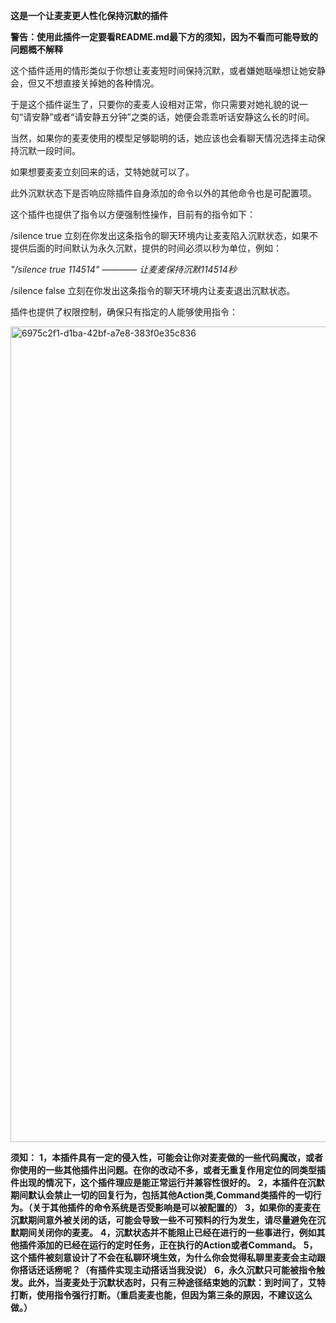 **这是一个让麦麦更人性化保持沉默的插件**

**警告：使用此插件一定要看README.md最下方的须知，因为不看而可能导致的问题概不解释**

这个插件适用的情形类似于你想让麦麦短时间保持沉默，或者嫌她聒噪想让她安静会，但又不想直接关掉她的各种情况。

于是这个插件诞生了，只要你的麦麦人设相对正常，你只需要对她礼貌的说一句“请安静”或者“请安静五分钟”之类的话，她便会乖乖听话安静这么长的时间。

当然，如果你的麦麦使用的模型足够聪明的话，她应该也会看聊天情况选择主动保持沉默一段时间。

如果想要麦麦立刻回来的话，艾特她就可以了。

此外沉默状态下是否响应除插件自身添加的命令以外的其他命令也是可配置项。

这个插件也提供了指令以方便强制性操作，目前有的指令如下：

/silence true <times> 立刻在你发出这条指令的聊天环境内让麦麦陷入沉默状态，如果不提供后面的时间默认为永久沉默，提供的时间必须以秒为单位，例如：

*"/silence true 114514" ———— 让麦麦保持沉默114514秒*

/silence false 立刻在你发出这条指令的聊天环境内让麦麦退出沉默状态。

插件也提供了权限控制，确保只有指定的人能够使用指令：

<img width="1716" height="1305" alt="6975c2f1-d1ba-42bf-a7e8-383f0e35c836" src="https://github.com/user-attachments/assets/9bc70ef8-a7f3-4a31-89e4-f193c41a822a" />

**须知：**
**1，本插件具有一定的侵入性，可能会让你对麦麦做的一些代码魔改，或者你使用的一些其他插件出问题。在你的改动不多，或者无重复作用定位的同类型插件出现的情况下，这个插件理应是能正常运行并兼容性很好的。**
**2，本插件在沉默期间默认会禁止一切的回复行为，包括其他Action类,Command类插件的一切行为。（关于其他插件的命令系统是否受影响是可以被配置的）**
**3，如果你的麦麦在沉默期间意外被关闭的话，可能会导致一些不可预料的行为发生，请尽量避免在沉默期间关闭你的麦麦。**
**4，沉默状态并不能阻止已经在进行的一些事进行，例如其他插件添加的已经在运行的定时任务，正在执行的Action或者Command。**
**5，这个插件被刻意设计了不会在私聊环境生效，为什么你会觉得私聊里麦麦会主动跟你搭话还话痨呢？（有插件实现主动搭话当我没说）**
**6，永久沉默只可能被指令触发。此外，当麦麦处于沉默状态时，只有三种途径结束她的沉默：到时间了，艾特打断，使用指令强行打断。（重启麦麦也能，但因为第三条的原因，不建议这么做。）**

